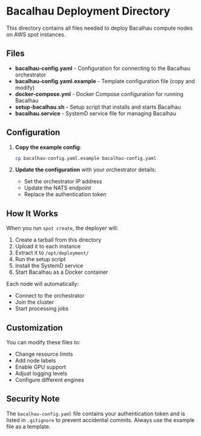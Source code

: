# Bacalhau Deployment Directory

This directory contains all files needed to deploy Bacalhau compute nodes on AWS spot instances.

## Files

- **bacalhau-config.yaml** - Configuration for connecting to the Bacalhau orchestrator
- **bacalhau-config.yaml.example** - Template configuration file (copy and modify)
- **docker-compose.yml** - Docker Compose configuration for running Bacalhau
- **setup-bacalhau.sh** - Setup script that installs and starts Bacalhau
- **bacalhau.service** - SystemD service file for managing Bacalhau

## Configuration

1. **Copy the example config**:
   ```bash
   cp bacalhau-config.yaml.example bacalhau-config.yaml
   ```

2. **Update the configuration** with your orchestrator details:
   - Set the orchestrator IP address
   - Update the NATS endpoint
   - Replace the authentication token

## How It Works

When you run `spot create`, the deployer will:

1. Create a tarball from this directory
2. Upload it to each instance
3. Extract it to `/opt/deployment/`
4. Run the setup script
5. Install the SystemD service
6. Start Bacalhau as a Docker container

Each node will automatically:
- Connect to the orchestrator
- Join the cluster
- Start processing jobs

## Customization

You can modify these files to:
- Change resource limits
- Add node labels
- Enable GPU support
- Adjust logging levels
- Configure different engines

## Security Note

The `bacalhau-config.yaml` file contains your authentication token and is listed in `.gitignore` to prevent accidental commits. Always use the example file as a template.